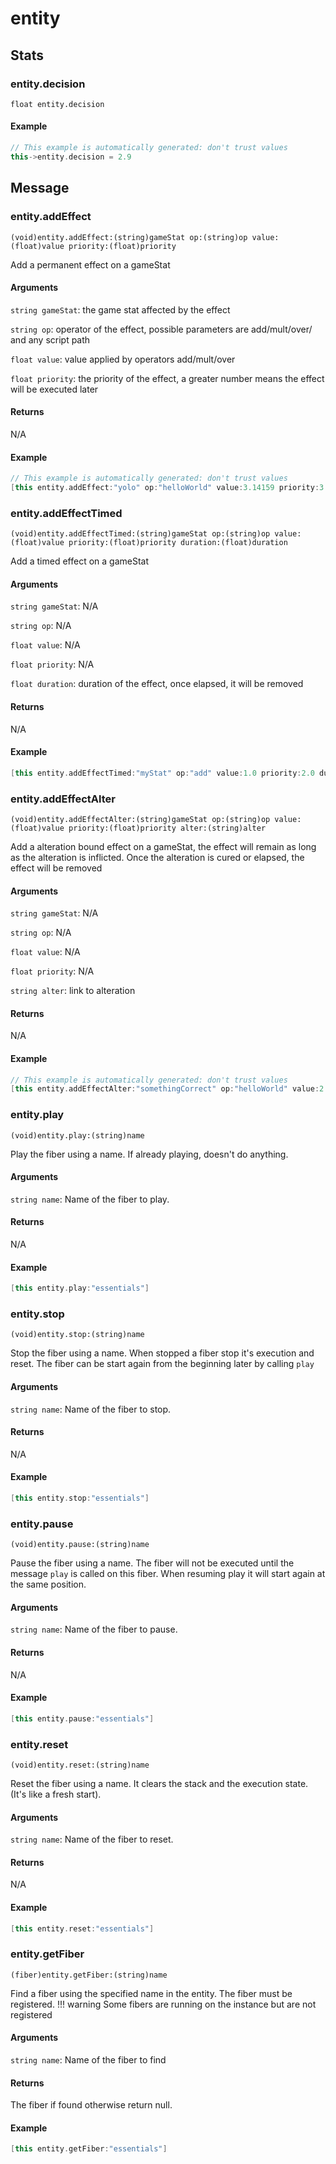 # entity
## Stats
### **entity.decision**
`float entity.decision`




#### Example
``` cpp
// This example is automatically generated: don't trust values
this->entity.decision = 2.9
```
## Message
### **entity.addEffect**
`(void)entity.addEffect:(string)gameStat op:(string)op value:(float)value priority:(float)priority `

Add a permanent effect on a gameStat
#### Arguments
`string gameStat`: the game stat affected by the effect

`string op`: operator of the effect, possible parameters are add/mult/over/ and any script path

`float value`: value applied by operators add/mult/over

`float priority`: the priority of the effect, a greater number means the effect will be executed later

#### Returns
N/A


#### Example
``` cpp
// This example is automatically generated: don't trust values
[this entity.addEffect:"yolo" op:"helloWorld" value:3.14159 priority:3.14159]
```
### **entity.addEffectTimed**
`(void)entity.addEffectTimed:(string)gameStat op:(string)op value:(float)value priority:(float)priority duration:(float)duration `

Add a timed effect on a gameStat
#### Arguments
`string gameStat`: N/A

`string op`: N/A

`float value`: N/A

`float priority`: N/A

`float duration`: duration of the effect, once elapsed, it will be removed

#### Returns
N/A


#### Example
``` cpp
[this entity.addEffectTimed:"myStat" op:"add" value:1.0 priority:2.0 duration3.0]
```
### **entity.addEffectAlter**
`(void)entity.addEffectAlter:(string)gameStat op:(string)op value:(float)value priority:(float)priority alter:(string)alter `

Add a alteration bound effect on a gameStat, the effect will remain as long as the alteration is inflicted. 
Once the alteration is cured or elapsed, the effect will be removed
#### Arguments
`string gameStat`: N/A

`string op`: N/A

`float value`: N/A

`float priority`: N/A

`string alter`: link to alteration

#### Returns
N/A


#### Example
``` cpp
// This example is automatically generated: don't trust values
[this entity.addEffectAlter:"somethingCorrect" op:"helloWorld" value:2.9 priority:2.9 alter:"helloWorld"]
```
### **entity.play**
`(void)entity.play:(string)name `

Play the fiber using a name.
If already playing, doesn't do anything.
#### Arguments
`string name`: Name of the fiber to play.

#### Returns
N/A


#### Example
``` cpp
[this entity.play:"essentials"]
```
### **entity.stop**
`(void)entity.stop:(string)name `

Stop the fiber using a name.
When stopped a fiber stop it's execution and reset.
The fiber can be start again from the beginning later by calling `play`
#### Arguments
`string name`: Name of the fiber to stop.

#### Returns
N/A


#### Example
``` cpp
[this entity.stop:"essentials"]
```
### **entity.pause**
`(void)entity.pause:(string)name `

Pause the fiber using a name.
The fiber will not be executed until the message `play` is called on this fiber.
When resuming play it will start again at the same position.
#### Arguments
`string name`: Name of the fiber to pause.

#### Returns
N/A


#### Example
``` cpp
[this entity.pause:"essentials"]
```
### **entity.reset**
`(void)entity.reset:(string)name `

Reset the fiber using a name.
It clears the stack and the execution state.
(It's like a fresh start).
#### Arguments
`string name`: Name of the fiber to reset.

#### Returns
N/A


#### Example
``` cpp
[this entity.reset:"essentials"]
```
### **entity.getFiber**
`(fiber)entity.getFiber:(string)name `

Find a fiber using the specified name in the entity.
The fiber must be registered.
!!! warning
Some fibers are running on the instance but are not registered
#### Arguments
`string name`: Name of the fiber to find

#### Returns
The fiber if found otherwise return null.


#### Example
``` cpp
[this entity.getFiber:"essentials"]
```

